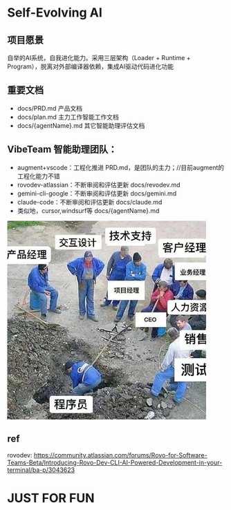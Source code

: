 # Self-Evolving AI

## 项目愿景

自举的AI系统，自我进化能力。采用三层架构（Loader + Runtime + Program），脱离对外部编译器依赖，集成AI驱动代码进化功能

## 重要文档

- docs/PRD.md  产品文档
- docs/plan.md 主力工作智能工作文档
- docs/{agentName}.md 其它智能助理评估文档

## VibeTeam 智能助理团队：

- augment+vscode：工程化推进 PRD.md，是团队的主力；//目前augment的工程化能力不错
- rovodev-atlassian：不断审阅和评估更新 docs/revodev.md
- gemini-cli-google：不断审阅和评估更新 docs/gemini.md
- claude-code：不断审阅和评估更新 docs/claude.md
- 类似地，cursor,windsurf等 docs/{agentName}.md

![workmode](README.jpg)

## ref

rovodev: https://community.atlassian.com/forums/Rovo-for-Software-Teams-Beta/Introducing-Rovo-Dev-CLI-AI-Powered-Development-in-your-terminal/ba-p/3043623

# JUST FOR FUN
